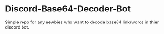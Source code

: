 # Discord-Base64-Decoder-Bot
Simple repo for any newbies who want to decode base64 link/words in thier discord bot. 
